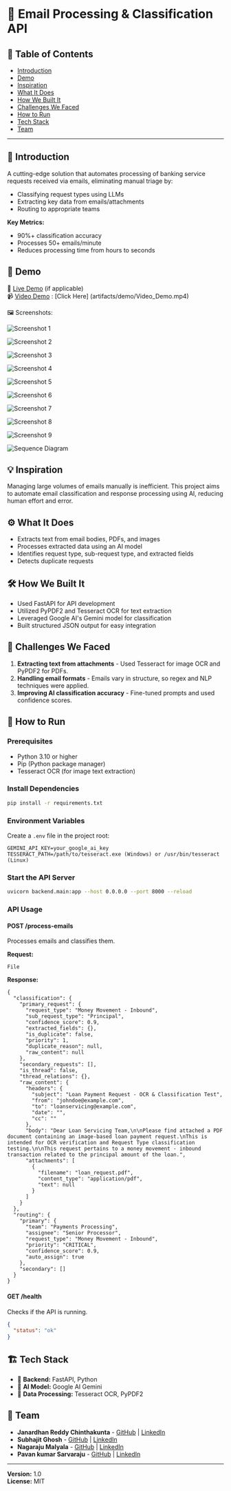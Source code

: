 # 🚀 Email Processing & Classification API

## 📌 Table of Contents
- [Introduction](#introduction)
- [Demo](#demo)
- [Inspiration](#inspiration)
- [What It Does](#what-it-does)
- [How We Built It](#how-we-built-it)
- [Challenges We Faced](#challenges-we-faced)
- [How to Run](#how-to-run)
- [Tech Stack](#tech-stack)
- [Team](#team)

---

## 🎯 Introduction
A cutting-edge solution that automates processing of banking service requests received via emails, eliminating manual triage by:
- Classifying request types using LLMs
- Extracting key data from emails/attachments
- Routing to appropriate teams

**Key Metrics:**
- 90%+ classification accuracy
- Processes 50+ emails/minute
- Reduces processing time from hours to seconds

## 🎥 Demo
🔗 [Live Demo](#) (if applicable)  
📹 [Video Demo](#) : [Click Here] (artifacts/demo/Video_Demo.mp4)

🖼️ Screenshots:

![Screenshot 1](artifacts/demo/screenshots/application_startup_success.png)

![Screenshot 2](artifacts/demo/screenshots/swagger_loading.png)

![Screenshot 3](artifacts/demo/screenshots/uploading_test_email_message.png)

![Screenshot 4](artifacts/demo/screenshots/duplicate_email_check.png)

![Screenshot 5](artifacts/demo/screenshots/multiple_request_type_1.png)

![Screenshot 6](artifacts/demo/screenshots/multiple_request_type_2.png)

![Screenshot 7](artifacts/demo/screenshots/multiple_request_type_3.png)

![Screenshot 8](artifacts/demo/screenshots/multiple_request_type_4.png)

![Screenshot 9](artifacts/demo/screenshots/success_response_for_request_sub_request_type.png)

![Sequence Diagram](artifacts/demo/sequence_diagram.png)

## 💡 Inspiration
Managing large volumes of emails manually is inefficient. This project aims to automate email classification and response processing using AI, reducing human effort and error.

## ⚙️ What It Does
- Extracts text from email bodies, PDFs, and images
- Processes extracted data using an AI model
- Identifies request type, sub-request type, and extracted fields
- Detects duplicate requests

## 🛠️ How We Built It
- Used FastAPI for API development
- Utilized PyPDF2 and Tesseract OCR for text extraction
- Leveraged Google AI's Gemini model for classification
- Built structured JSON output for easy integration

## 🚧 Challenges We Faced
1. **Extracting text from attachments** - Used Tesseract for image OCR and PyPDF2 for PDFs.
2. **Handling email formats** - Emails vary in structure, so regex and NLP techniques were applied.
3. **Improving AI classification accuracy** - Fine-tuned prompts and used confidence scores.

## 🏃 How to Run
### Prerequisites
- Python 3.10 or higher
- Pip (Python package manager)
- Tesseract OCR (for image text extraction)

### Install Dependencies
```sh
pip install -r requirements.txt
```

### Environment Variables
Create a `.env` file in the project root:
```
GEMINI_API_KEY=your_google_ai_key
TESSERACT_PATH=/path/to/tesseract.exe (Windows) or /usr/bin/tesseract (Linux)
```

### Start the API Server
```sh
uvicorn backend.main:app --host 0.0.0.0 --port 8000 --reload
```

### API Usage
#### **POST /process-emails**
Processes emails and classifies them.

**Request:**
```
File
```

**Response:**
```
{
  "classification": {
    "primary_request": {
      "request_type": "Money Movement - Inbound",
      "sub_request_type": "Principal",
      "confidence_score": 0.9,
      "extracted_fields": {},
      "is_duplicate": false,
      "priority": 1,
      "duplicate_reason": null,
      "raw_content": null
    },
    "secondary_requests": [],
    "is_thread": false,
    "thread_relations": {},
    "raw_content": {
      "headers": {
        "subject": "Loan Payment Request - OCR & Classification Test",
        "from": "johndoe@example.com",
        "to": "loanservicing@example.com",
        "date": "",
        "cc": ""
      },
      "body": "Dear Loan Servicing Team,\n\nPlease find attached a PDF document containing an image-based loan payment request.\nThis is intended for OCR verification and Request Type classification testing.\n\nThis request pertains to a money movement - inbound transaction related to the principal amount of the loan.",
      "attachments": [
        {
          "filename": "loan_request.pdf",
          "content_type": "application/pdf",
          "text": null
        }
      ]
    }
  },
  "routing": {
    "primary": {
      "team": "Payments Processing",
      "assignee": "Senior Processor",
      "request_type": "Money Movement - Inbound",
      "priority": "CRITICAL",
      "confidence_score": 0.9,
      "auto_assign": true
    },
    "secondary": []
  }
}
```

#### **GET /health**
Checks if the API is running.
```json
{
  "status": "ok"
}
```

## 🏗️ Tech Stack
- 🔹 **Backend:** FastAPI, Python
- 🔹 **AI Model:** Google AI Gemini
- 🔹 **Data Processing:** Tesseract OCR, PyPDF2

## 👥 Team
- **Janardhan Reddy Chinthakunta** - [GitHub](https://github.com/Jana53) | [LinkedIn](https://www.linkedin.com/in/janardhan-reddy-chinthakunta-a2bab5144/)
- **Subhajit Ghosh** - [GitHub](https://github.com/subhajitghosh88) | [LinkedIn](https://www.linkedin.com/in/subhajit-ghosh-91280286/)
- **Nagaraju Malyala** - [GitHub](#) | [LinkedIn](#)
- **Pavan kumar Sarvaraju** - [GitHub](#) | [LinkedIn](#)

---
**Version:** 1.0  
**License:** MIT

